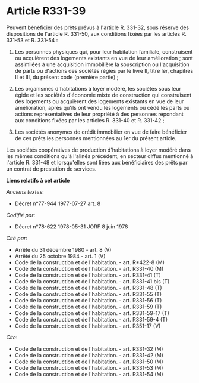 # Article R331-39

Peuvent bénéficier des prêts prévus à l'article R. 331-32, sous réserve des dispositions de l'article R. 331-50, aux
conditions fixées par les articles R. 331-53 et R. 331-54 :

1. Les personnes physiques qui, pour leur habitation familiale, construisent ou acquièrent des logements existants en vue de
leur amélioration ; sont assimilées à une acquisition immobilière la souscription ou l'acquisition de parts ou d'actions des
sociétés régies par le livre II, titre Ier, chapitres II et III, du présent code (première partie) ;

2. Les organismes d'habitations à loyer modéré, les sociétés sous leur égide et les sociétés d'économie mixte de construction
qui construisent des logements ou acquièrent des logements existants en vue de leur amélioration, après qu'ils ont vendu les
logements ou cédé les parts ou actions représentatives de leur propriété à des personnes répondant aux conditions fixées par
les articles R. 331-40 et R. 331-42 ;

3. Les sociétés anonymes de crédit immobilier en vue de faire bénéficier de ces prêts les personnes mentionnées au 1er du
présent article.

Les sociétés coopératives de production d'habitations à loyer modéré dans les mêmes conditions qu'à l'alinéa précédent, en
secteur diffus mentionné à l'article R. 331-48 et lorsqu'elles sont liées aux bénéficiaires des prêts par un contrat de
prestation de services.

**Liens relatifs à cet article**

_Anciens textes_:

  - Décret n°77-944 1977-07-27 art. 8

_Codifié par_:

  - Décret n°78-622 1978-05-31 JORF 8 juin 1978

_Cité par_:

  - Arrêté du 31 décembre 1980 - art. 8 (V)
  - Arrêté du 25 octobre 1984 - art. 1 (V)
  - Code de la construction et de l'habitation. - art. R*422-8 (M)
  - Code de la construction et de l'habitation. - art. R331-40 (M)
  - Code de la construction et de l'habitation. - art. R331-41 (T)
  - Code de la construction et de l'habitation. - art. R331-41 bis (T)
  - Code de la construction et de l'habitation. - art. R331-48 (T)
  - Code de la construction et de l'habitation. - art. R331-55 (T)
  - Code de la construction et de l'habitation. - art. R331-56 (T)
  - Code de la construction et de l'habitation. - art. R331-59 (T)
  - Code de la construction et de l'habitation. - art. R331-59-17 (T)
  - Code de la construction et de l'habitation. - art. R331-59-4 (T)
  - Code de la construction et de l'habitation. - art. R351-17 (V)

_Cite_:

  - Code de la construction et de l'habitation. - art. R331-32 (M)
  - Code de la construction et de l'habitation. - art. R331-42 (M)
  - Code de la construction et de l'habitation. - art. R331-50 (M)
  - Code de la construction et de l'habitation. - art. R331-53 (M)
  - Code de la construction et de l'habitation. - art. R331-54 (M)
